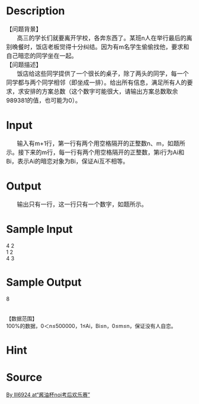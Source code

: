 
# Description

<div class="content"><div><span style="font-size: medium">【问题背景】</span></div>
<div style="text-indent: 21.75pt"><span style="font-size: medium">高三的学长们就要离开学校，各奔东西了。某班n人在举行最后的离别晚餐时，饭店老板觉得十分纠结。因为有m名学生偷偷找他，要求和自己暗恋的同学坐在一起。</span></div>
<div><span style="font-size: medium">【问题描述】</span></div>
<div style="text-indent: 21.75pt"><span style="font-size: medium">饭店给这些同学提供了一个很长的桌子，除了两头的同学，每一个同学都与两个同学相邻（即坐成一排）。给出所有信息，满足所有人的要求，求安排的方案总数（这个数字可能很大，请输出方案总数取余989381的值，也可能为0）。</span></div></div>

# Input

<div class="content"><div style="text-indent: 21.75pt"><span style="font-size: medium">输入有m+1行，第一行有两个用空格隔开的正整数n、m，如题所示。接下来的m行，每一行有两个用空格隔开的正整数，第i行为Ai和Bi，表示Ai的暗恋对象为Bi，保证Ai互不相等。</span></div></div>

# Output

<div class="content"><div style="text-indent: 21.75pt"><span style="font-size: medium">输出只有一行，这一行只有一个数字，如题所示。</span></div></div>

# Sample Input

<div class="content"><span class="sampledata">4 2<br/>
1 2<br/>
4 3<br/>
</span></div>

# Sample Output

<div class="content"><span class="sampledata">8<br/>
<br/>
<br/>
【数据范围】<br/>
100%的数据，0＜n≤500000，1≤Ai，Bi≤n，0≤m≤n，保证没有人自恋。</span></div>

# Hint

<div class="content"><p></p></div>

# Source

<div class="content"><p><a href="problemset.php?search=By lll6924 at“酱油杯noi考后欢乐赛”">By lll6924 at“酱油杯noi考后欢乐赛”</a></p></div>

